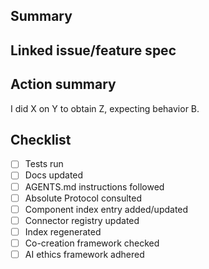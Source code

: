 <!--
Prefix the PR title with a category such as `Feature:`, `Fix:`, or `Chore:` (e.g.,
`Feature: Voice Cloning V2`). Link any relevant documentation or specifications
below.
-->

## Summary
<!-- Required: provide a concise summary of the change. -->

## Linked issue/feature spec
<!-- Required: link to the relevant issue, documentation, or feature spec. -->

## Action summary
<!-- Required: follow the format "I did X on Y to obtain Z, expecting behavior B." -->
I did X on Y to obtain Z, expecting behavior B.
<!-- If a connector was added or modified, note the [CONNECTOR_INDEX.md](../docs/connectors/CONNECTOR_INDEX.md) update with version and service details. -->

## Checklist
- [ ] Tests run <!-- Required: list tests run, e.g., `pytest` -->
- [ ] Docs updated <!-- Required: describe updates or state 'N/A' -->
- [ ] AGENTS.md instructions followed <!-- Required: confirm compliance with [AGENTS.md](../AGENTS.md) -->
- [ ] Absolute Protocol consulted <!-- Required: confirm reference to [docs/The_Absolute_Protocol.md](../docs/The_Absolute_Protocol.md) -->
- [ ] Component index entry added/updated
- [ ] Connector registry updated
- [ ] Index regenerated <!-- Required: confirm `python tools/doc_indexer.py` -->
- [ ] Co-creation framework checked <!-- Required: confirm alignment with `docs/co_creation_framework.md` -->
- [ ] AI ethics framework adhered <!-- Required: confirm principles in `docs/ai_ethics_framework.md` -->
